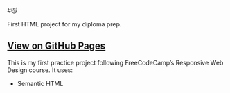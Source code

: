 #😼

First HTML project for my diploma prep.

[View on GitHub Pages](https://lolipop316.github.io/FCC-cat-app)
---


This is my first practice project following FreeCodeCamp’s Responsive Web Design course.
It uses:
- Semantic HTML

